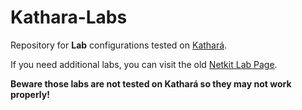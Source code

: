 # Kathara-Labs
Repository for **Lab** configurations tested on [Kathará](https://github.com/KatharaFramework/Kathara).

If you need additional labs, you can visit the old [Netkit Lab Page](http://wiki.netkit.org/index.php/Labs_Exams). 

**Beware those labs are not tested on Kathará so they may not work properly!**